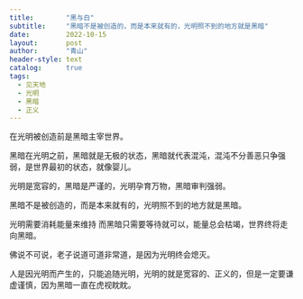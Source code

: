 ```yaml
---
title:        "黑与白"
subtitle:     "黑暗不是被创造的，而是本来就有的，光明照不到的地方就是黑暗"
date:         2022-10-15
layout:       post
author:       "青山"
header-style: text
catalog:      true
tags:
  - 见天地
  - 光明
  - 黑暗
  - 正义
---
```


在光明被创造前是黑暗主宰世界。

黑暗在光明之前，黑暗就是无极的状态，黑暗就代表混沌，混沌不分善恶只争强弱，是世界最初的状态，就像婴儿。

光明是宽容的，黑暗是严谨的，光明孕育万物，黑暗审判强弱。

黑暗不是被创造的，而是本来就有的，光明照不到的地方就是黑暗。

光明需要消耗能量来维持 而黑暗只需要等待就可以，能量总会枯竭，世界终将走向黑暗。

佛说不可说，老子说道可道非常道，是因为光明终会熄灭。

人是因光明而产生的，只能追随光明，光明的就是宽容的、正义的，但是一定要谦虚谨慎，因为黑暗一直在虎视眈眈。